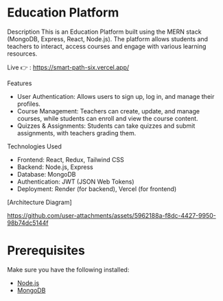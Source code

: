 # Education Platform

 Description
This is an Education Platform built using the MERN stack (MongoDB, Express, React, Node.js). The platform allows students and teachers to interact, access courses and engage with various learning resources.

Live 👉 : https://smart-path-six.vercel.app/

 Features
- User Authentication: Allows users to sign up, log in, and manage their profiles.
- Course Management: Teachers can create, update, and manage courses, while students can enroll and view the course content.
- Quizzes & Assignments: Students can take quizzes and submit assignments, with teachers grading them.

 Technologies Used
- Frontend: React, Redux, Tailwind CSS
- Backend: Node.js, Express
- Database: MongoDB
- Authentication: JWT (JSON Web Tokens)
- Deployment: Render (for backend), Vercel (for frontend)


[Architecture Diagram]

https://github.com/user-attachments/assets/5962188a-f8dc-4427-9950-98b74dc5144f


# Prerequisites
Make sure you have the following installed:
- [Node.js](https://nodejs.org/en/)
- [MongoDB](https://www.mongodb.com/try/download/community)



